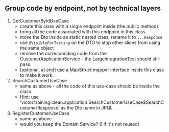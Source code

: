 ## Group code by endpoint, not by technical layers
1. GetCustomerByIdUseCase
   - create this class with a single endpoint inside (the public method)
   - bring all the code associated with this endpoint in this class 
   - move the Dto inside as static nested class, rename it to `...Response`
   - use `@VisibleForTesting` on the DTO to stop other slices from using the same object
   - remove the corresponding code from the CustomerApplicationService - the LargeIntegrationTest should still pass.
   - [optional, at end] use a MapStruct mapper interface inside this class to make it work.
2. SearchCustomerUseCase
   - same as above - all the code of this use-case should be inside the class
   - Hint: use 'victor.training.clean.application.SearchCustomerUseCase$SearchCustomerResponse' as the Dto name in JPQL
3. RegisterCustomerUseCase
   - same as above
   - would you keep the Domain Service? (! if it's not reused)

